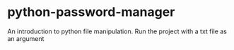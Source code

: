 # python-password-manager

An introduction to python file manipulation.
Run the project with a txt file as an argument
